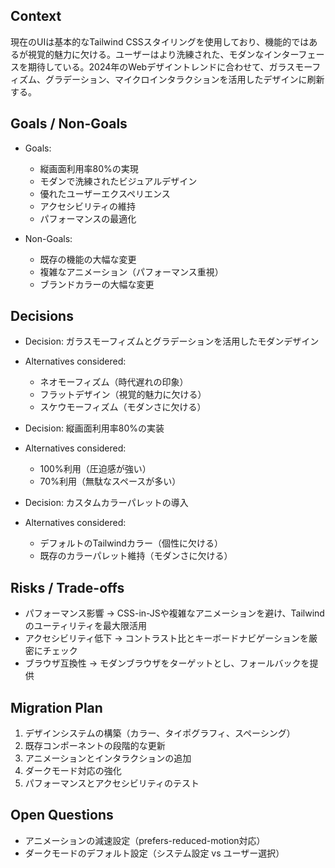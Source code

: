 ## Context
現在のUIは基本的なTailwind CSSスタイリングを使用しており、機能的ではあるが視覚的魅力に欠ける。ユーザーはより洗練された、モダンなインターフェースを期待している。2024年のWebデザイントレンドに合わせて、ガラスモーフィズム、グラデーション、マイクロインタラクションを活用したデザインに刷新する。

## Goals / Non-Goals
- Goals: 
  - 縦画面利用率80%の実現
  - モダンで洗練されたビジュアルデザイン
  - 優れたユーザーエクスペリエンス
  - アクセシビリティの維持
  - パフォーマンスの最適化

- Non-Goals:
  - 既存の機能の大幅な変更
  - 複雑なアニメーション（パフォーマンス重視）
  - ブランドカラーの大幅な変更

## Decisions
- Decision: ガラスモーフィズムとグラデーションを活用したモダンデザイン
- Alternatives considered: 
  - ネオモーフィズム（時代遅れの印象）
  - フラットデザイン（視覚的魅力に欠ける）
  - スケウモーフィズム（モダンさに欠ける）

- Decision: 縦画面利用率80%の実装
- Alternatives considered:
  - 100%利用（圧迫感が強い）
  - 70%利用（無駄なスペースが多い）

- Decision: カスタムカラーパレットの導入
- Alternatives considered:
  - デフォルトのTailwindカラー（個性に欠ける）
  - 既存のカラーパレット維持（モダンさに欠ける）

## Risks / Trade-offs
- パフォーマンス影響 → CSS-in-JSや複雑なアニメーションを避け、Tailwindのユーティリティを最大限活用
- アクセシビリティ低下 → コントラスト比とキーボードナビゲーションを厳密にチェック
- ブラウザ互換性 → モダンブラウザをターゲットとし、フォールバックを提供

## Migration Plan
1. デザインシステムの構築（カラー、タイポグラフィ、スペーシング）
2. 既存コンポーネントの段階的な更新
3. アニメーションとインタラクションの追加
4. ダークモード対応の強化
5. パフォーマンスとアクセシビリティのテスト

## Open Questions
- アニメーションの減速設定（prefers-reduced-motion対応）
- ダークモードのデフォルト設定（システム設定 vs ユーザー選択）
